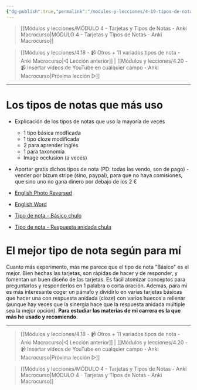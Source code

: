 ```yaml
---
{"dg-publish":true,"permalink":"/modulos-y-lecciones/4-19-tipos-de-nota-que-uso-y-regalo-anki-macrocurso/","noteIcon":"","updated":"2024-05-22T14:37:00.286+02:00"}
---
```



> [[Módulos y lecciones/MÓDULO 4 - Tarjetas y Tipos de Notas - Anki Macrocurso\|MÓDULO 4 - Tarjetas y Tipos de Notas - Anki Macrocurso]]

> [[Módulos y lecciones/4.18 - 📹 Otros + 11 variados tipos de nota - Anki Macrocurso\|◁ Lección anterior]] | [[Módulos y lecciones/4.20 - 📹 Insertar vídeos de YouTube en cualquier campo - Anki Macrocurso\|Próxima lección ▷]]

---

# Los tipos de notas que más uso
- Explicación de los tipos de notas que uso la mayoría de veces
	- 1 tipo básica modficada
	- 1 tipo cloze modificada
	- 2 para aprender inglés
	- 1 para taxonomía
	- Image occlusion (a veces)
- Aportar gratis dichos tipos de nota (PD: todas las vendo, son de pago) - vender por bizum stripe (sino, paypal), para que no haya comisiones, que sino uno no gana dinero por debajo de los 2 €

- [English Photo Reversed](https://drive.google.com/file/d/1C_vYS2dCUQsyG7l-wYL0t709_i86_5wi/view?usp=drive_link)
- [English Word](https://drive.google.com/file/d/1-hrYfhR35Rn2KwpI-1uUc29I_7p71X1N/view?usp=drive_link)
- [Tipo de nota - Básico chulo](https://drive.google.com/file/d/1y1E51BbA9GD4k6D2Nkc9X4OUN3W_4Z0H/view?usp=drive_link)
- [Tipo de nota - Respuesta anidada chula](https://drive.google.com/file/d/18GNI9DNH6q0KJskjYeVhVEs7HUFEkCGA/view?usp=drive_link)


# El mejor tipo de nota según para mí
Cuanto más experimento, más me parece que el tipo de nota "Básico" es el mejor. Bien hechas las tarjetas, son rápidas de hacer y de responder, y fomentan un buen diseño de las tarjetas. Es fácil atomizar conceptos para preguntarlos y responderlos en 1 palabra o corta oración. Además, para mí es más interesante coger un párrafo y dividirlo en varias tarjetas básicas que hacer una con respuesta anidada (cloze) con varios huecos a rellenar (aunque hay veces que la sinergia hace que la respuesta anidada múltiple sea la mejor opción). **Para estudiar las materias de mi carrera es la que más he usado y recomiendo**.

---

> [[Módulos y lecciones/4.18 - 📹 Otros + 11 variados tipos de nota - Anki Macrocurso\|◁ Lección anterior]] | [[Módulos y lecciones/4.20 - 📹 Insertar vídeos de YouTube en cualquier campo - Anki Macrocurso\|Próxima lección ▷]]

> [[Módulos y lecciones/MÓDULO 4 - Tarjetas y Tipos de Notas - Anki Macrocurso\|MÓDULO 4 - Tarjetas y Tipos de Notas - Anki Macrocurso]]